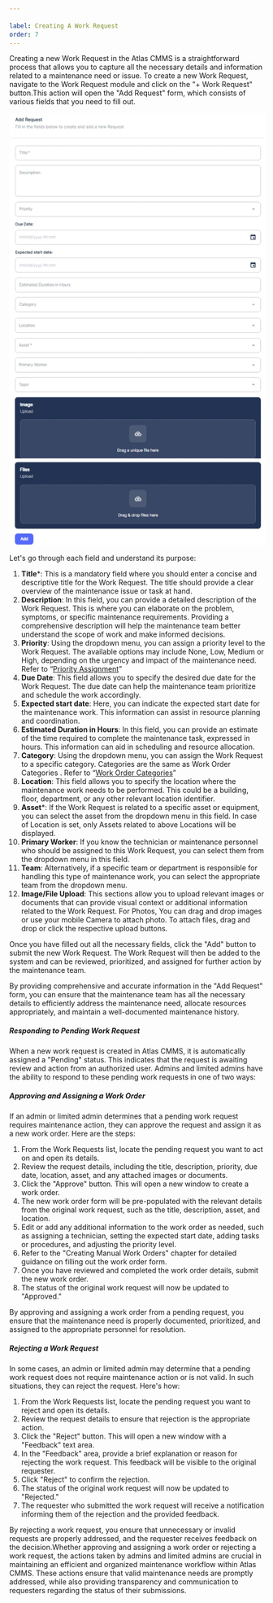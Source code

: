 ```yaml
---

label: Creating A Work Request
order: 7
---
```

Creating a new Work Request in the Atlas CMMS is a straightforward process that allows you to capture all the necessary details and information related to a maintenance need or issue. To create a new Work Request, navigate to the Work Request module and click on the "\+ Work Request" button.This action will open the "Add Request" form, which consists of various fields that you need to fill out. 

![](../../static/img/image137.png)

Let's go through each field and understand its purpose:

1. __Title__\*: This is a mandatory field where you should enter a concise and descriptive title for the Work Request. The title should provide a clear overview of the maintenance issue or task at hand.
2. __Description__: In this field, you can provide a detailed description of the Work Request. This is where you can elaborate on the problem, symptoms, or specific maintenance requirements. Providing a comprehensive description will help the maintenance team better understand the scope of work and make informed decisions.
3. __Priority__: Using the dropdown menu, you can assign a priority level to the Work Request. The available options may include None, Low, Medium or High, depending on the urgency and impact of the maintenance need. Refer to “[Priority Assignment](../../tips-annexes/tip-1-priority-assignment.md)”
4. __Due Date__: This field allows you to specify the desired due date for the Work Request. The due date can help the maintenance team prioritize and schedule the work accordingly.
5. __Expected start date__: Here, you can indicate the expected start date for the maintenance work. This information can assist in resource planning and coordination.
6. __Estimated Duration in Hours__: In this field, you can provide an estimate of the time required to complete the maintenance task, expressed in hours. This information can aid in scheduling and resource allocation.
7. __Category__: Using the dropdown menu, you can assign the Work Request to a specific category. Categories are the same as Work Order Categories . Refer to “[Work Order Categories](../../initial-setup-and-configuration/configurations/categories-configuration.md/#work-order-categories)”
8. __Location__: This field allows you to specify the location where the maintenance work needs to be performed. This could be a building, floor, department, or any other relevant location identifier.
9. __Asset__\*: If the Work Request is related to a specific asset or equipment, you can select the asset from the dropdown menu in this field. In case of Location is set, only Assets related to above Locations will be displayed.
10. __Primary Worker__: If you know the technician or maintenance personnel who should be assigned to this Work Request, you can select them from the dropdown menu in this field.
11. __Team__: Alternatively, if a specific team or department is responsible for handling this type of maintenance work, you can select the appropriate team from the dropdown menu.
12. __Image/File Upload__: This sections allow you to upload relevant images or documents that can provide visual context or additional information related to the Work Request. For Photos, You can drag and drop images or use your mobile Camera to attach photo. To attach files, drag and drop or click the respective upload buttons.

Once you have filled out all the necessary fields, click the "Add" button to submit the new Work Request. The Work Request will then be added to the system and can be reviewed, prioritized, and assigned for further action by the maintenance team.

By providing comprehensive and accurate information in the "Add Request" form, you can ensure that the maintenance team has all the necessary details to efficiently address the maintenance need, allocate resources appropriately, and maintain a well\-documented maintenance history.

##### Responding to Pending Work Request

When a new work request is created in Atlas CMMS, it is automatically assigned a "Pending" status. This indicates that the request is awaiting review and action from an authorized user. Admins and limited admins have the ability to respond to these pending work requests in one of two ways:

##### Approving and Assigning a Work Order

If an admin or limited admin determines that a pending work request requires maintenance action, they can approve the request and assign it as a new work order. Here are the steps:

1. From the Work Requests list, locate the pending request you want to act on and open its details.
2. Review the request details, including the title, description, priority, due date, location, asset, and any attached images or documents.
3. Click the "Approve" button. This will open a new window to create a work order.
4. The new work order form will be pre\-populated with the relevant details from the original work request, such as the title, description, asset, and location.
5. Edit or add any additional information to the work order as needed, such as assigning a technician, setting the expected start date, adding tasks or procedures, and adjusting the priority level.
6. Refer to the "Creating Manual Work Orders" chapter for detailed guidance on filling out the work order form.
7. Once you have reviewed and completed the work order details, submit the new work order.
8. The status of the original work request will now be updated to "Approved."

By approving and assigning a work order from a pending request, you ensure that the maintenance need is properly documented, prioritized, and assigned to the appropriate personnel for resolution.

##### Rejecting a Work Request

In some cases, an admin or limited admin may determine that a pending work request does not require maintenance action or is not valid. In such situations, they can reject the request. Here's how:

1. From the Work Requests list, locate the pending request you want to reject and open its details.
2. Review the request details to ensure that rejection is the appropriate action.
3. Click the "Reject" button. This will open a new window with a "Feedback" text area.
4. In the "Feedback" area, provide a brief explanation or reason for rejecting the work request. This feedback will be visible to the original requester.
5. Click "Reject" to confirm the rejection.
6. The status of the original work request will now be updated to "Rejected."
7. The requester who submitted the work request will receive a notification informing them of the rejection and the provided feedback.

By rejecting a work request, you ensure that unnecessary or invalid requests are properly addressed, and the requester receives feedback on the decision.Whether approving and assigning a work order or rejecting a work request, the actions taken by admins and limited admins are crucial in maintaining an efficient and organized maintenance workflow within Atlas CMMS. These actions ensure that valid maintenance needs are promptly addressed, while also providing transparency and communication to requesters regarding the status of their submissions.
